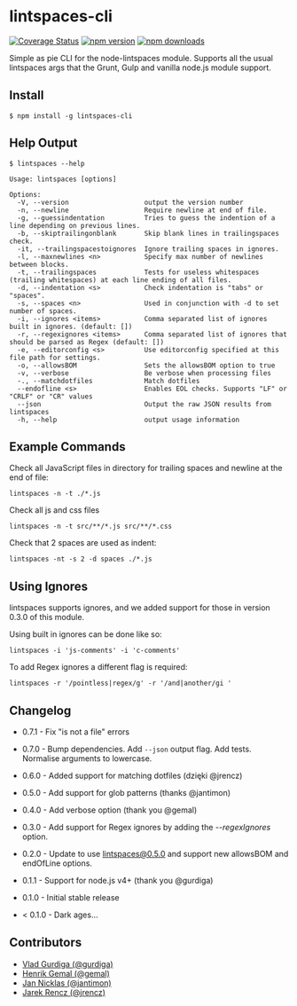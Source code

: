lintspaces-cli
==============

[![Coverage Status](https://coveralls.io/repos/github/evanshortiss/lintspaces-cli/badge.svg?branch=master)](https://coveralls.io/github/evanshortiss/lintspaces-cli?branch=master)
[![npm version](https://badge.fury.io/js/lintspaces-cli.svg)](https://www.npmjs.com/package/lintspaces-cli)
[![npm downloads](https://img.shields.io/npm/dm/lintspaces-cli.svg?style=flat)](https://www.npmjs.com/package/lintspaces-cli)


Simple as pie CLI for the node-lintspaces module. Supports all the usual
lintspaces args that the Grunt, Gulp and vanilla node.js module support.

## Install
```
$ npm install -g lintspaces-cli
```


## Help Output
```
$ lintspaces --help

Usage: lintspaces [options]

Options:
  -V, --version                   output the version number
  -n, --newline                   Require newline at end of file.
  -g, --guessindentation          Tries to guess the indention of a line depending on previous lines.
  -b, --skiptrailingonblank       Skip blank lines in trailingspaces check.
  -it, --trailingspacestoignores  Ignore trailing spaces in ignores.
  -l, --maxnewlines <n>           Specify max number of newlines between blocks.
  -t, --trailingspaces            Tests for useless whitespaces (trailing whitespaces) at each line ending of all files.
  -d, --indentation <s>           Check indentation is "tabs" or "spaces".
  -s, --spaces <n>                Used in conjunction with -d to set number of spaces.
  -i, --ignores <items>           Comma separated list of ignores built in ignores. (default: [])
  -r, --regexignores <items>      Comma separated list of ignores that should be parsed as Regex (default: [])
  -e, --editorconfig <s>          Use editorconfig specified at this file path for settings.
  -o, --allowsBOM                 Sets the allowsBOM option to true
  -v, --verbose                   Be verbose when processing files
  -., --matchdotfiles             Match dotfiles
  --endofline <s>                 Enables EOL checks. Supports "LF" or "CRLF" or "CR" values
  --json                          Output the raw JSON results from lintspaces
  -h, --help                      output usage information
```

## Example Commands

Check all JavaScript files in directory for trailing spaces and newline at the
end of file:

```
lintspaces -n -t ./*.js
```

Check all js and css files

```
lintspaces -n -t src/**/*.js src/**/*.css
```

Check that 2 spaces are used as indent:

```
lintspaces -nt -s 2 -d spaces ./*.js
```

## Using Ignores
lintspaces supports ignores, and we added support for those in version 0.3.0 of
this module.

Using built in ignores can be done like so:

```
lintspaces -i 'js-comments' -i 'c-comments'
```

To add Regex ignores a different flag is required:

```
lintspaces -r '/pointless|regex/g' -r '/and|another/gi '
```

## Changelog

* 0.7.1 - Fix "is not a file" errors

* 0.7.0 - Bump dependencies. Add `--json` output flag. Add tests. Normalise arguments to lowercase.

* 0.6.0 - Added support for matching dotfiles (dzięki @jrencz)

* 0.5.0 - Add support for glob patterns (thanks @jantimon)

* 0.4.0 - Add verbose option (thank you @gemal)

* 0.3.0 - Add support for Regex ignores by adding the *--regexIgnores* option.

* 0.2.0 - Update to use lintspaces@0.5.0 and support new allowsBOM and
endOfLine options.

* 0.1.1 - Support for node.js v4+ (thank you @gurdiga)

* 0.1.0 - Initial stable release

* < 0.1.0 - Dark ages...

## Contributors
* [Vlad Gurdiga (@gurdiga)](https://github.com/gurdiga)
* [Henrik Gemal (@gemal)](https://github.com/gemal)
* [Jan Nicklas (@jantimon)](https://github.com/jantimon)
* [Jarek Rencz (@jrencz)](https://github.com/jrencz)
